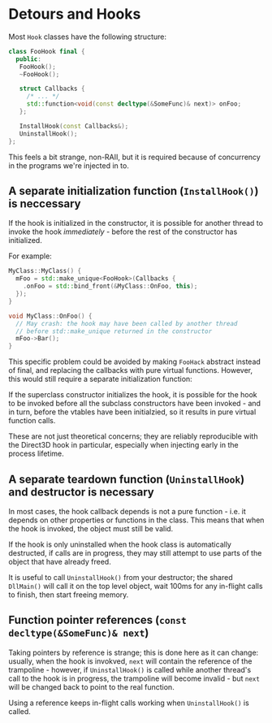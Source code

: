# Detours and Hooks

Most `Hook` classes have the following structure:

```C++
class FooHook final {
  public:
   FooHook();
   ~FooHook();

   struct Callbacks {
     /* ... */
     std::function<void(const decltype(&SomeFunc)& next)> onFoo;
   };

   InstallHook(const Callbacks&);
   UninstallHook();
};
```

This feels a bit strange, non-RAII, but it is required because of concurrency in the programs we're injected in to.

## A separate initialization function (`InstallHook()`) is neccessary

If the hook is initialized in the constructor, it is possible for another thread to invoke the hook *immediately* - before the rest of the constructor has initialized.

For example:

```c++
MyClass::MyClass() {
  mFoo = std::make_unique<FooHook>(Callbacks {
    .onFoo = std::bind_front(&MyClass::OnFoo, this);
  });
}

void MyClass::OnFoo() {
  // May crash: the hook may have been called by another thread
  // before std::make_unique returned in the constructor
  mFoo->Bar();
}
```

This specific problem could be avoided by making `FooHack` abstract instead of final, and replacing the callbacks with pure virtual functions. However, this would still require a separate initialization function:

If the superclass constructor initializes the hook, it is possible for the hook to be invoked before all the subclass constructors have been invoked - and in turn, before the vtables have been initialzied, so it results in pure virtual function calls.

These are not just theoretical concerns; they are reliably reproducible with the Direct3D hook in particular, especially when injecting early in the process lifetime.

## A separate teardown function (`UninstallHook`) and destructor is necessary

In most cases, the hook callback depends is not a pure function - i.e. it depends on other properties or functions in the class. This means that when the hook is invoked, the object must still be valid.

If the hook is only uninstalled when the hook class is automatically destructed, if calls are in progress, they may still attempt to use parts of the object that have already freed.

It is useful to call `UninstallHook()` from your destructor; the shared `DllMain()` will call it on the top level object, wait 100ms for any in-flight calls to finish, then start freeing memory.

## Function pointer references (`const decltype(&SomeFunc)& next`)

Taking pointers by reference is strange; this is done here as it can change: usually, when the hook is invokved, `next` will contain the reference of the trampoline - however, if `UninstallHook()` is called while another thread's call to the hook is in progress, the trampoline will become invalid - but `next` will be changed back to point to the real function.

Using a reference keeps in-flight calls working when `UninstallHook()` is called.
